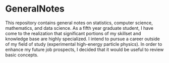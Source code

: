 # GeneralNotes
This repository contains general notes on statistics, computer science, mathematics, and data science. As a fifth year graduate student, I have come to the realization that significant portions of my skillset and knowledge base are highly specialized. I intend to pursue a career outside of my field of study (experimental high-energy particle physics). In order to enhance my future job prospects, I decided that it would be useful to review basic concepts.

